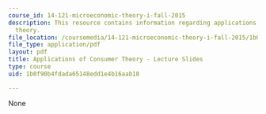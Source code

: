 ```yaml
---
course_id: 14-121-microeconomic-theory-i-fall-2015
description: This resource contains information regarding applications of consumer
  theory.
file_location: /coursemedia/14-121-microeconomic-theory-i-fall-2015/1b0f90b4fdada65148edd1e4b16aab18_MIT14_121F15_3S.pdf
file_type: application/pdf
layout: pdf
title: Applications of Consumer Theory - Lecture Slides
type: course
uid: 1b0f90b4fdada65148edd1e4b16aab18

---
```

None